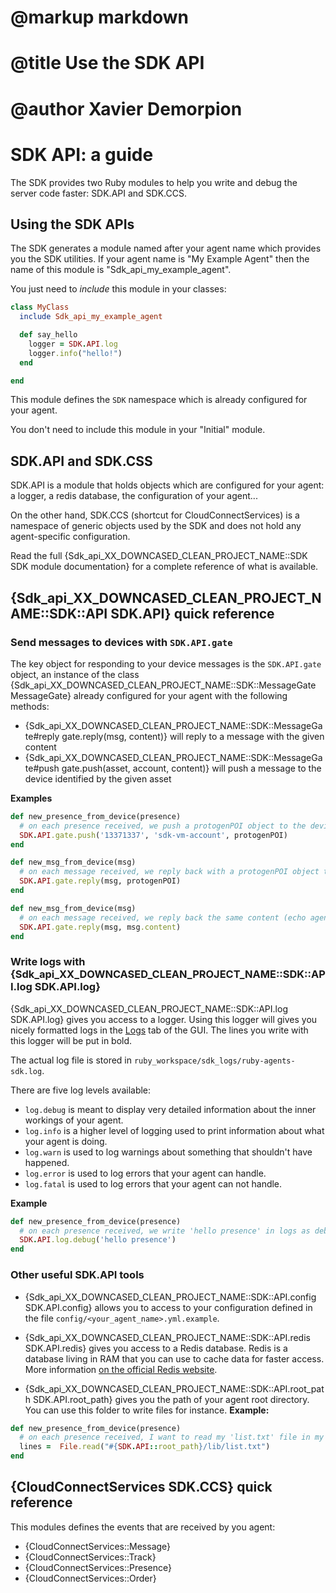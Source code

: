 # @markup markdown
# @title Use the SDK API
# @author Xavier Demorpion

# SDK API: a guide #

The SDK provides two Ruby modules to help you write and debug the server code faster: SDK.API and SDK.CCS.

## Using the SDK APIs ##
The SDK generates a module named after your agent name which provides you the SDK utilities. If your agent name is "My Example Agent" then the name of this module is "Sdk\_api\_my\_example\_agent".

You just need to *include* this module in your classes:

``` ruby
class MyClass
  include Sdk_api_my_example_agent

  def say_hello
    logger = SDK.API.log
    logger.info("hello!")
  end

end
```

This module defines the `SDK` namespace which is already configured for your agent.

You don't need to include this module in your "Initial" module.

## SDK.API and SDK.CSS ##

SDK.API is a module that holds objects which are configured for your agent: a logger, a redis database, the configuration of your agent...

On the other hand, SDK.CCS (shortcut for CloudConnectServices) is a namespace of generic objects used by the SDK and does not hold any agent-specific configuration.

Read the full {Sdk_api_XX_DOWNCASED_CLEAN_PROJECT_NAME::SDK SDK module documentation} for a complete reference of what is available.

## {Sdk_api_XX_DOWNCASED_CLEAN_PROJECT_NAME::SDK::API SDK.API} quick reference ##

### Send messages to devices with `SDK.API.gate` ###

The key object for responding to your device messages is the `SDK.API.gate` object, an instance of the class {Sdk_api_XX_DOWNCASED_CLEAN_PROJECT_NAME::SDK::MessageGate MessageGate} already configured for your agent with the following methods:

- {Sdk_api_XX_DOWNCASED_CLEAN_PROJECT_NAME::SDK::MessageGate#reply gate.reply(msg, content)} will reply to a message with the given content
- {Sdk_api_XX_DOWNCASED_CLEAN_PROJECT_NAME::SDK::MessageGate#push gate.push(asset, account, content)} will push a message to the device identified by the given asset

**Examples**

``` ruby
def new_presence_from_device(presence)
  # on each presence received, we push a protogenPOI object to the device.
  SDK.API.gate.push('13371337', 'sdk-vm-account', protogenPOI)
end
```

``` ruby
def new_msg_from_device(msg)
  # on each message received, we reply back with a protogenPOI object to the device.
  SDK.API.gate.reply(msg, protogenPOI)
end
```

``` ruby
def new_msg_from_device(msg)
  # on each message received, we reply back the same content (echo agent)
  SDK.API.gate.reply(msg, msg.content)
end
```

### Write logs with {Sdk_api_XX_DOWNCASED_CLEAN_PROJECT_NAME::SDK::API.log SDK.API.log} ###

{Sdk_api_XX_DOWNCASED_CLEAN_PROJECT_NAME::SDK::API.log SDK.API.log} gives you access to a logger. Using this logger will gives you nicely formatted logs in the [Logs](http://0.0.0.0:5000/logSdkAgentsPunk#endlog) tab of the GUI. The lines you write with this logger will be put in bold.

The actual log file is stored in `ruby_workspace/sdk_logs/ruby-agents-sdk.log`.

There are five log levels available:

- `log.debug` is meant to display very detailed information about the inner workings of your agent.
- `log.info` is a higher level of logging used to print information about what your agent is doing.
- `log.warn` is used to log warnings about something that shouldn't have happened.
- `log.error` is used to log errors that your agent can handle.
- `log.fatal` is used to log errors that your agent can not handle.

**Example**

``` ruby
def new_presence_from_device(presence)
  # on each presence received, we write 'hello presence' in logs as debug
  SDK.API.log.debug('hello presence')
end
```

### Other useful SDK.API tools ###

- {Sdk_api_XX_DOWNCASED_CLEAN_PROJECT_NAME::SDK::API.config SDK.API.config} allows you to access to your configuration defined in the file `config/<your_agent_name>.yml.example`.

- {Sdk_api_XX_DOWNCASED_CLEAN_PROJECT_NAME::SDK::API.redis SDK.API.redis} gives you access to a Redis database. Redis is a database living in RAM that you can use to cache data for faster access. More information [on the official Redis website](http://redis.io/).

- {Sdk_api_XX_DOWNCASED_CLEAN_PROJECT_NAME::SDK::API.root_path SDK.API.root_path} gives you the path of your agent root directory. You can use this folder to write files for instance. **Example:**

``` ruby
def new_presence_from_device(presence)
  # on each presence received, I want to read my 'list.txt' file in my folder lib
  lines =  File.read("#{SDK.API::root_path}/lib/list.txt")
end
```

## {CloudConnectServices SDK.CCS} quick reference ##

This modules defines the events that are received by you agent:

- {CloudConnectServices::Message}
- {CloudConnectServices::Track}
- {CloudConnectServices::Presence}
- {CloudConnectServices::Order}

